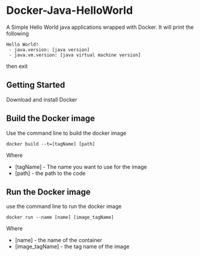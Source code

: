 # Docker-Java-HelloWorld

A Simple Hello World java applications wrapped with Docker. It will print the following
```
Hello World!
 - java.version: [java version]
 - java.vm.version: [java virtual machine version]
```
then exit

## Getting Started
Download and install Docker

## Build the Docker image
Use the command line to build the docker image
```
docker build --t=[tagName] [path]
```
Where 
* [tagName] - The name you want to use for the image
* [path] - the path to the code 

## Run the Docker image
use the command line to run the docker image
```
docker run --name [name] [image_tagName]
```
Where
* [name] - the name of the container
* [image_tagName] - the tag name of the image

